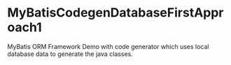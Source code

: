 # MyBatisCodegenDatabaseFirstApproach1
MyBatis ORM Framework Demo with code generator which uses local database data to generate the java classes.
